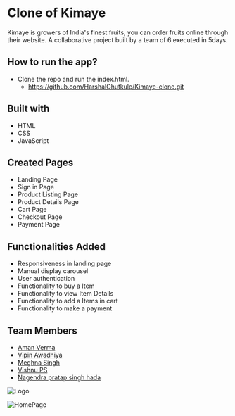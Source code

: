 # Clone of Kimaye

Kimaye is growers of India's finest fruits, you can order fruits online through their website.
A collaborative project built by a team of 6 executed in 5days.

## How to run the app?
- Clone the repo and run the index.html.
    - https://github.com/HarshalGhutkule/Kimaye-clone.git
## Built with
- HTML
- CSS
- JavaScript
## Created Pages

- Landing Page
- Sign in Page
- Product Listing Page
- Product Details Page
- Cart Page
- Checkout Page
- Payment Page
## Functionalities Added

- Responsiveness in landing page
- Manual display carousel
- User authentication
- Functionality to buy a Item
- Functionality to view Item Details
- Functionality to add a Items in cart
- Functionality to make a payment

## Team Members
- [Aman Verma](https://github.com/aman1517)
- [Vipin Awadhiya](https://github.com/Vipin115)
- [Meghna Singh](https://github.com/Meghna9027)
- [Vishnu PS](https://github.com/VishnuPScodes)
- [Nagendra pratap singh hada](https://github.com/Firef1ghter)


![Logo](https://cdn.shopify.com/s/files/1/0449/5225/6667/files/website-logo_400x.png?v=1596288204)


![HomePage](https://user-images.githubusercontent.com/95927895/158878550-2d6259f7-7eaf-4609-a5bf-9ba5c514943e.png)



